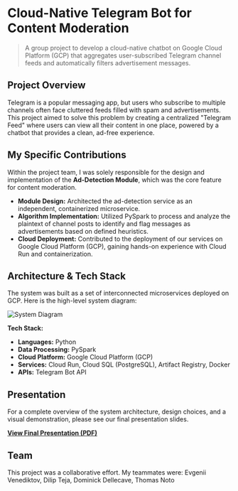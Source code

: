 # Cloud-Native Telegram Bot for Content Moderation
> A group project to develop a cloud-native chatbot on Google Cloud Platform (GCP) that aggregates user-subscribed Telegram channel feeds and automatically filters advertisement messages.

##  Project Overview

Telegram is a popular messaging app, but users who subscribe to multiple channels often face cluttered feeds filled with spam and advertisements. This project aimed to solve this problem by creating a centralized "Telegram Feed" where users can view all their content in one place, powered by a chatbot that provides a clean, ad-free experience.

##  My Specific Contributions

Within the project team, I was solely responsible for the design and implementation of the **Ad-Detection Module**, which was the core feature for content moderation.

- **Module Design:** Architected the ad-detection service as an independent, containerized microservice.
- **Algorithm Implementation:** Utilized PySpark to process and analyze the plaintext of channel posts to identify and flag messages as advertisements based on defined heuristics.
- **Cloud Deployment:** Contributed to the deployment of our services on Google Cloud Platform (GCP), gaining hands-on experience with Cloud Run and containerization.

##  Architecture & Tech Stack

The system was built as a set of interconnected microservices deployed on GCP. Here is the high-level system diagram:

![System Diagram](./[请在这里上传您PPT里的系统架构图并替换文件名].png)

**Tech Stack:**
- **Languages:** Python
- **Data Processing:** PySpark
- **Cloud Platform:** Google Cloud Platform (GCP)
- **Services:** Cloud Run, Cloud SQL (PostgreSQL), Artifact Registry, Docker
- **APIs:** Telegram Bot API

## Presentation

For a complete overview of the system architecture, design choices, and a visual demonstration, please see our final presentation slides.

 **[View Final Presentation (PDF)](./Telegram%20Feed.pdf)**

## Team

This project was a collaborative effort. My teammates were: Evgenii Venediktov, Dilip Teja, Dominick Dellecave, Thomas Noto
